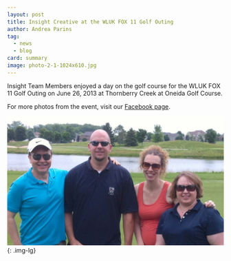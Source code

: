 ```yaml
---
layout: post
title: Insight Creative at the WLUK FOX 11 Golf Outing
author: Andrea Parins
tag:
  - news
  - blog
card: summary
image: photo-2-1-1024x610.jpg
---
```


Insight Team Members enjoyed a day on the golf course for the WLUK FOX 11 Golf Outing on June 26, 2013 at Thornberry Creek at Oneida Golf Course.

For more photos from the event, visit our [Facebook page](https://www.facebook.com/media/set/?set=a.10151482952117727.1073741829.150343487726&type=1).

![Insight Creative WLUK Fox 11 Golf Outing](/img/photo-2-1-1024x610.jpg){: .img-lg}
